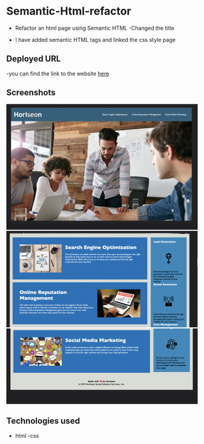 # Semantic-Html-refactor

- Refactor an html page using Semantic HTML
  -Changed the title

- I have added semantic HTML tags and linked the css style page

## Deployed URL

-you can find the link to the website [here](https://estera09-ux.github.io/Semantic-Html-refactor/)

## Screenshots

![desktop-screenshot](./assets/images/screenshots/header-image.png)
![desktop-screenshot](./assets/images/screenshots/main-image.png)
![desktop-screenshot](./assets/images/screenshots/footer-img.png)

## Technologies used

- html
  -css

